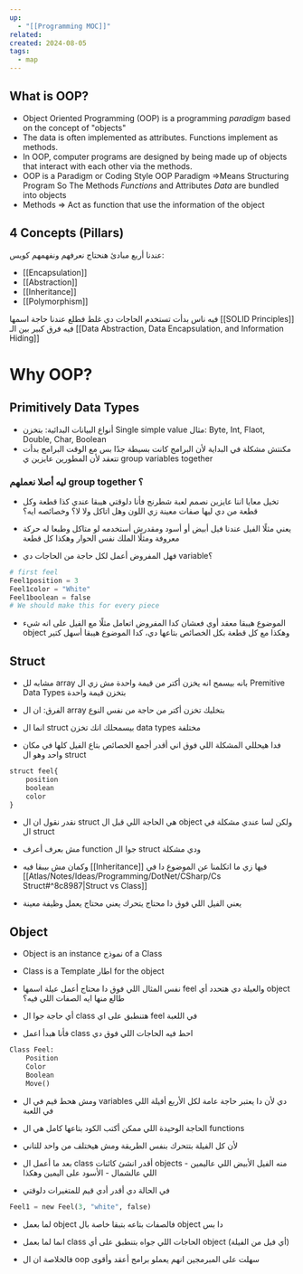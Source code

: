 ```yaml
---
up:
  - "[[Programming MOC]]"
related: 
created: 2024-08-05
tags:
  - map
---
```


## What is OOP?
- Object Oriented Programming (OOP) is a programming *paradigm* based on the concept of "objects"
- The data is often implemented as attributes. Functions implement as methods.
- In OOP, computer programs are designed by being made up of objects that interact with each other via the methods.
- OOP is a Paradigm or Coding Style
	OOP Paradigm =>Means Structuring Program 
	So The Methods *Functions* and Attributes *Data* are bundled into objects
- Methods => Act as function that use the information of the object
## 4 Concepts (Pillars)
عندنا أربع مبادئ هنحتاج نعرفهم ونفهمهم كويس:
- [[Encapsulation]] 
- [[Abstraction]]
- [[Inheritance]]
- [[Polymorphism]]

فيه ناس بدأت تستخدم الحاجات دي غلط فطلع عندنا حاجة اسمها [[SOLID Principles]]
فيه فرق كبير بين الـ [[Data Abstraction, Data Encapsulation, and Information Hiding]]
# Why OOP?
## Primitively Data Types
- أنواع البيانات البدائية: بتخزن Single simple value
  مثال: Byte, Int, Flaot, Double, Char, Boolean
- مكنتش مشكلة في البداية لأن البرامج كانت بسيطة جدًا بس مع الوقت البرامج بدأت تتعقد لأن المطورين عايزين ي group variables together
### ليه أصلا نعملهم group together ؟
- تخيل معايا اننا عايزين نصمم لعبة شطرنج فأنا دلوقتي هيبقا عندي كذا قطعة وكل قطعة من دي ليها صفات معينة زي اللون وهل اتاكل ولا لا؟ وخصائصه ايه؟
- يعني مثلًا الفيل عندنا فيل أبيض أو أسود ومقدرش أستخدمه لو متاكل وطبعا له حركة معروفة ومثلًا الملك نفس الحوار وهكذا كل قطعة

- فهل المفروض أعمل لكل حاجة من الحاجات دي variable؟
```python
# first feel
Feel1position = 3
Feel1color = "White"
Feel1boolean = false
# We should make this for every piece
```
- الموضوع هيبقا معقد أوي
  فعشان كدا المفروض اتعامل مثلًا مع الفيل على انه شيء object وهكذا مع كل قطعة بكل الخصائص بتاعها دي، كدا الموضوع هيبقا أسهل كتير
## Struct
- مشابه لل array بانه بيسمح انه يخزن أكتر من قيمة واحدة مش زي ال Premitive Data Types بتخزن قيمة واحدة

- الفرق: ان ال array بتخليك تخزن أكتر من حاجة من نفس النوع 
- انما ال struct بيسمحلك انك تخزن data types مختلفة

- فدا هيحللي المشكلة اللي فوق اني أقدر أجمع الخصائص بتاع الفيل كلها في مكان واحد وهو ال struct
```python
struct feel{
	position
	boolean
	color
}
```
- نقدر نقول ان ال struct هي الحاجة اللي قبل ال object ولكن لسا عندي مشكلة في ال struct

- مش بعرف أعرف function جوا ال struct ودي مشكلة
- وكمان مش بيبقا فيه [[Inheritance]] فيها زي ما اتكلمنا عن الموضوع دا في [[Atlas/Notes/Ideas/Programming/DotNet/CSharp/Cs Struct#^8c8987|Struct vs Class]]
- يعني الفيل اللي فوق دا محتاج يتحرك يعني محتاج يعمل وظيفة معينة 
## Object
- Object is an instance نموذج of a Class
- Class is a Template اطار for the object

- نفس المثال اللي فوق دا محتاج أعمل عيلة اسمها feel والعيلة دي هتحدد أي object طالع منها ايه الصفات اللي فيه؟
- أي حاجة جوا ال class هتنطبق على اي feel في اللعبة 

- فأنا هبدأ اعمل class احط فيه الحاجات اللي فوق دي 
```python
Class Feel:
	Position
	Color
	Boolean
	Move()
```
- ومش هحط قيم في ال variables دي لأن دا يعتبر حاجة عامة لكل الأربع أفيلة اللي في اللعبة
- الحاجة الوحيدة اللي ممكن أكتب الكود بتاعها كامل هي ال functions 
- لأن كل الفيلة بتتحرك بنفس الطريقة ومش هيختلف من واحد للتاني

- بعد ما أعمل ال class أقدر انشئ كائنات objects منه
  الفيل الأبيض اللي عاليمين - اللي عالشمال - الأسود على اليمين وهكذا
- في الحالة دي أقدر أدي قيم للمتغيرات دلوقتي
```python
Feel1 = new Feel(3, "white", false)
```
- لما بعمل object فالصفات بتاعه بتبقا خاصة بال object دا بس
- انما لما بعمل class الحاجات اللي جواه بتنطبق على أي object (أي فيل من الفيلة)

- فالخلاصة ان ال oop سهلت على المبرمجين انهم يعملو برامج أعقد وأقوى
